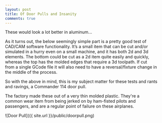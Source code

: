 ```yaml
---
layout: post
title: Of Door Pulls and Insanity
comments: true
---
```


<p class="message">
These would look a lot better in aluminum...
</p>

As it turns out, the below seemingly simple part is a pretty good test of CAD/CAM software functionality.  It’s a small item that can be cut and/or simulated in a hurry even on a small machine, and  it has both 2d and 3d elements.  The bottom could be cut as a 2d item quite easily and quickly, whereas the top has the molded edges that require a 3d toolpath.  If cut from a single GCode file it will also need to have a reversal/fixture change in the middle of the process.

So with the above in mind, this is my subject matter for these tests and rants and ravings, a Commander 114 door pull.

The factory made these out of a very thin molded plastic.  They're a common wear item from being jerked on by ham-fisted pilots and passengers, and are a regular point of failure on these airplanes.

![Door Pull]({{ site.url }}/public/doorpull.png)
